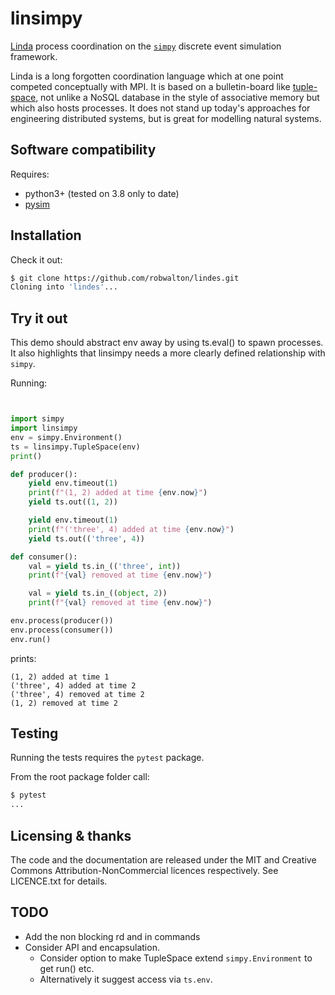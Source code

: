 # linsimpy

[Linda](https://en.wikipedia.org/wiki/Linda_(coordination_language)) process
coordination on the [`simpy`](https://simpy.readthedocs.io) discrete event
simulation framework.

Linda is a long forgotten coordination language which at one point competed
conceptually with MPI. It is based on a bulletin-board like
[tuple-space](https://en.wikipedia.org/wiki/Tuple_space), not unlike a NoSQL
database in the style of associative memory but which also hosts processes. It
does not stand up today's approaches for engineering distributed systems, but
is great for modelling natural systems.  


## Software compatibility

Requires:
- python3+ (tested on 3.8 only to date)
- [pysim](https://gitlab.com/team-simpy/simpy)

## Installation
Check it out:
```bash
$ git clone https://github.com/robwalton/lindes.git
Cloning into 'lindes'...
```

## Try it out

This demo should abstract env away by using ts.eval() to spawn processes. It also
highlights that linsimpy needs a more clearly defined relationship with `simpy`.

Running:
```python


import simpy
import linsimpy
env = simpy.Environment()
ts = linsimpy.TupleSpace(env)
print()

def producer():
    yield env.timeout(1)
    print(f"(1, 2) added at time {env.now}")
    yield ts.out((1, 2))

    yield env.timeout(1)
    print(f"('three', 4) added at time {env.now}")
    yield ts.out(('three', 4))

def consumer():
    val = yield ts.in_(('three', int))
    print(f"{val} removed at time {env.now}")

    val = yield ts.in_((object, 2))
    print(f"{val} removed at time {env.now}")

env.process(producer())
env.process(consumer())
env.run()
```
prints:
```
(1, 2) added at time 1
('three', 4) added at time 2
('three', 4) removed at time 2
(1, 2) removed at time 2  
```



## Testing
Running the tests requires the `pytest` package. 

From the root package folder call:
```bash
$ pytest
...
```


## Licensing & thanks

The code and the documentation are released under the MIT and Creative Commons
Attribution-NonCommercial licences respectively. See LICENCE.txt for details.

## TODO

- Add the non blocking rd and in commands
- Consider API and encapsulation.
    - Consider option to make TupleSpace extend `simpy.Environment` to get run() etc.
    - Alternatively it suggest access via `ts.env`.



  
